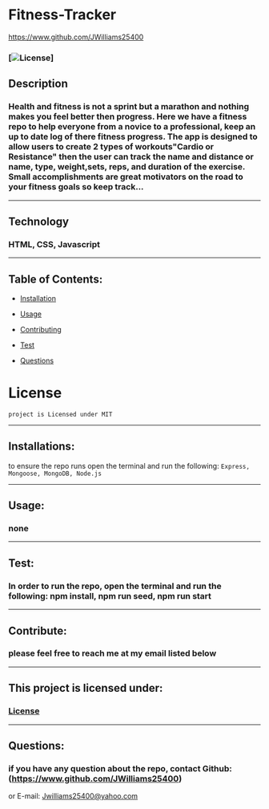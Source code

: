 # Fitness-Tracker

https://www.github.com/JWilliams25400


### [![License](https://img.shields.io/badge/License-MIT-blue.svg)] 


## Description
### Health and fitness is not a sprint but a marathon and nothing makes you feel better then progress. Here we have a fitness repo to help everyone from a novice to a professional, keep an up to date log of there fitness progress. The app is designed to allow users to create 2 types of workouts"Cardio or Resistance" then the user can track the name and distance or name, type, weight,sets, reps, and duration of the exercise. Small accomplishments are great motivators on the road to your fitness goals so keep track... 
--------------------

## Technology
### HTML, CSS, Javascript
--------------------

## Table of Contents:


* [Installation](#installation)

* [Usage](#usage)

* [Contributing](#Contribute)

* [Test](#test)

* [Questions](#questions)

# License
    project is Licensed under MIT
--------------------


## Installations:
to ensure the repo runs open the terminal and run the following: 
```Express, Mongoose, MongoDB, Node.js```

--------------------

## Usage:
### none 
--------------------

## Test:
### In order to run the repo, open the terminal and run the following: npm install, npm run seed, npm run start
--------------------

## Contribute:
### please feel free to reach me at my email listed below
--------------------


## This project is licensed under: 
###  [License](#license)
--------------------


## Questions: 
### if you have any question about the repo, contact Github: (https://www.github.com/JWilliams25400)
or E-mail: Jwilliams25400@yahoo.com